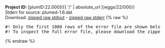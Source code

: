 **Project ID:** [plumID:22.000]({{ '/' | absolute_url }}eggs/22/000/)  
Stderr for source:  plumed-1.6.dat   
Download: [zipped raw stdout](plumed-1.6.dat.plumed.stdout.txt.zip) - [zipped raw stderr](plumed-1.6.dat.plumed.stderr.txt.zip) 
{% raw %}
<pre>
#! Only the first 1000 rows of the error file are shown below
#! To inspect the full error file, please download the zipped raw stderr file above
</pre>
{% endraw %}
